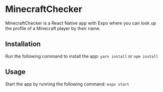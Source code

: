 # MinecraftChecker

MinecraftChecker is a React Native app with Expo where you can look up the profile of a Minecraft player by their name.

## Installation

Run the following command to install the app:
`yarn install` or `npm install`

## Usage

Start the app by running the following command:
`expo start`

